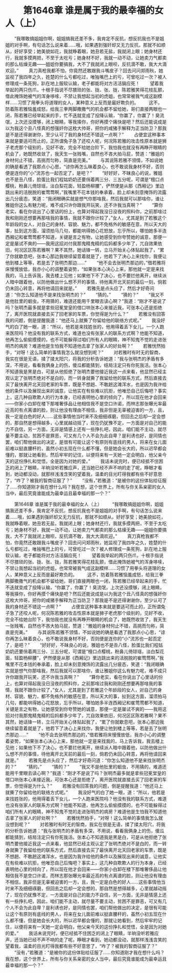 # 　　第1646章 谁是属于我的最幸福的女人（上）
　　“我哪敢搞姐姐你啊，姐姐搞我还差不多，我肯定不反抗，想反抗我也不是姐姐的对手啊，有句话怎么说来着……哦，如果遇到强奸却又无力反抗，那就不如顺从，好好享受；她美貌如花，我就睁着眼，她丑若无盐，我就闭上眼；她身材还行，我就多摸两把，不至于太吃亏；她身材不好，我就一动不动，让她卖力气都卖的那么枯燥无趣——姐姐你要搞我，大不了我就闭上眼呗，反抗滴不敢，我大大滴欢迎。”
　　真刀真枪我都不怕，你竟然还敢跟我斗嘴皮子？回去问问郑雨秋，她监视了我四年之久，姓楚的什么亏都吃过，唯独嘴巴上的亏，可曾吃过一次？被人修理成一条死狗，趴在地上服软认输，老子都能将对方活活膈应死！
　　望着我举起的两只伤爪，十根手指说不尽猥琐的张、拢、张、拢，陈若雅笑得花枝乱颤，借此掩饰她被气的浑身哆嗦，不禁让我想起当初的虎姐，也常常被我气成这副模样……习惯了用拳头将道理的女人，某种意义上反而是最好欺负的。
　　这不，防着陈若雅恼羞成怒，给我三拳两脚撒撒气的机会都不留给她，哥们直接两眼也一闭，陈若雅已经举起来的手，忙不迭就变成了投降认输，“你赢了，你赢了！臭流氓，上次还没摸够，闭上眼睛，等我揍你，你好再摸个痛快是吧？然后还能说成是以为我这个丑八怪真的想强奸你这枚大帅哥，把你的咸猪手解释为正当防卫？那我是不是还得谢谢你，至少认可了我的身材还不错这一点啊？”
　　占便宜这种事本来就是要适可而止的，正所谓兔子急了还咬人呢，何况陈若雅的攻击性原本就是狮子老虎那个级别的，见好不收，完全不给她台阶下，我怕我也就没有再睁开眼睛的机会了，她既然收敛了，我天生一张贱嘴，自然也不吝大拍马屁，赞道：“雅姐的身材何止不错，高挑而匀称，简直是完美。”
　　与其说陈若雅不领情，不如说她的确是看透了我那点小心思，“谅你再怎么昧着良心，也不敢说我身材不好，否则便是连你的“小”流苏也一起否定了，是吧？”
　　“好好好，不昧良心的说，雅姐也不是丑八怪，脸蛋比我们程姑奶奶还要俏着两三分、三五分呢，可谓是“檀口点樱桃，粉鼻儿倚琼瑶，淡白梨花面，轻盈杨柳腰”，俨然便是从那《西厢记》里边跳出来的活脱脱的崔莺莺啊，”我嘴里不花本钱的奉承着，脸上却未刻意掩饰的流露出几分疲态，笑道：“我闭眼确实就是想气你那啥我，然后我就可以那啥你，谁让雅姐你这么有魅力呢，难不成只许你跟我开玩笑，还不许我当真啊？”
　　“算你老实，看在你说出了心里话的份上，也算对得起我没日没夜的照料你，之前那啥过我和刚刚还想要再那啥我的事情，我就不跟你计较了，”女人，尤其是到了若雅这个年龄段的女人，对自己的身材、容貌、魅力，都不免格外的敏感在意，所以天大的事，扯到这方面，溜须拍马几句，都能哄得她心花怒放，忘乎所以，哪怕她多半连西厢记和崔莺莺都不知道，关键是言之有物，让她感受到你夸赞她的诚意，那便一定是屡试不爽的——我用这招对付我那鬼精鬼精的后妈都多少年了，兀自效果依旧，何况区区陈若雅啊？果不其然，她话锋一转，立马开始关心体贴起我了，“累了你就歇息吧，张本心那边我继续留意着就是了，他若下了决心上来找你，我便让他到楼上等等，若是去了张明杰那边……”
　　“他不会去张明杰那边的，”借若雅将床慢慢放低，我亦小心的调整着姿势，“如果张本心决心上来，那他就一定是来找我的，马上告诉我，我去楼上见他；如果他下不了决心，也不要拦他离开，继续派人暗中跟着他，以防他做出什么想不开的事情，待他离开北天前的最后一刻，倘若仍未回心转意，再将他请回来就是。”
　　若雅先是点头应了，然后才好奇问道：“你怎么知道他不是来找张明杰的？”
　　“猜的。”
　　“猜的？”
　　“我又不是他肚里的蛔虫，不用猜的，难道还能用千里眼去读心啊？”我道：“刚才不是说了吗？张明杰最多就是拿些冠冕堂皇的借口哄张本心来接近我，可张本心还是拒绝了，离开医院就直接去买了回老家的车票，你觉得是为什么？”
　　若雅没有回答我的问题，倒是提醒我道：“他还马上就撕了你留给他的联络方式呢。”
　　我没好气的白了她一眼，道：“所以，他若是来找姓张的，他用得着丢下女儿，一个人跑来医院吗？他没有我的联系方式，难道也没有张家人的联系方式啊？他能不知道，他再怎么偷偷摸摸的，也不可能躲得过咱们所有人的眼睛，神不知鬼不觉的走进张明杰的病房？难道他是生怕我不知道他去拿了张家人的好处啊？”
　　若雅恍然拍手，“对呀！这么简单的事情我怎么就没想到呢？”
　　对若雅时有时无的智商，我实在很是无语，揉了揉太阳穴，将我的分析告诉她道：“我与张明杰的矛盾有多深，不用说，看看我俩身上的伤，傻瓜都能猜到，结局注定只有你死我活。张本心不知道我是黑是白，可是从他拒绝了张明杰要他接近我这一点来看，他显然已经主观认定了张明杰绝对不是白的，而一转身就撕了我留给他的联系方式，然后直接去买了最快离开北天回老家的车票，既是不想趟、不敢趟这滩浑水，也是因为我许给他的条件以及展现出来的诚意，让他实在有些难以抗拒，他唯恐自己后悔吧？事实上，这几种自欺欺人的行为本身，已经表明他心里的倾向了，所以现在他才会回来——你家小白卸在楼下那堆奢侈品让他相信我不是空口许诺，而林志那张曝光率最近高的有点离谱的脸，则让他没有理由不相信，我非但是无辜被迫害的一方，且，我一定是白色的好人……这些事情他当时来不及细细琢磨，但回去之后却一定会想的，那自然是想得越多，心里就越动摇了，现在仍犹豫不定，一方面是对自己的能力不自信，另一方面，无非是情感上还有一些挣扎吧，因此，咱们能不主动，就尽量不要主动，贫困不是罪恶，可又有几个人不会为此自卑？是利诱也好，是同情也罢，咱们帮他做出的决定，是很有可能让这个有原则有底线的男人，将来在女儿面前难以挺直腰杆的，虽然小初五现在什么都不懂，但是她会长大的，所以迟早都会懂的，那就让她看到，然后牢牢的记住，以便将来有一天她一定会明白，他父亲今天的这份挣扎和觉悟，全是因为对她的爱。”
　　我话未说完时，便已经抵不住困乏的闭上了眼睛，半晌没听若雅应声，还当她已经不声不响的走了呢，睁眼才看到，她动都没动，就那样浅浅含笑的望着我，温柔的目光盯得我都有些不好意思了，“咋了？被我的智商征服了？”
　　“没有，”若雅道：“是被你的这份体贴给征服了……你知道刚才我在想什么吗？我在想，这个世界上，所有与你关系亲密的女人当中，最后究竟谁能成为最幸运且最幸福的那一个？”

　　第1646章 谁是属于我的最幸福的女人（上）
　　“我哪敢搞姐姐你啊，姐姐搞我还差不多，我肯定不反抗，想反抗我也不是姐姐的对手啊，有句话怎么说来着……哦，如果遇到强奸却又无力反抗，那就不如顺从，好好享受；她美貌如花，我就睁着眼，她丑若无盐，我就闭上眼；她身材还行，我就多摸两把，不至于太吃亏；她身材不好，我就一动不动，让她卖力气都卖的那么枯燥无趣——姐姐你要搞我，大不了我就闭上眼呗，反抗滴不敢，我大大滴欢迎。”
　　真刀真枪我都不怕，你竟然还敢跟我斗嘴皮子？回去问问郑雨秋，她监视了我四年之久，姓楚的什么亏都吃过，唯独嘴巴上的亏，可曾吃过一次？被人修理成一条死狗，趴在地上服软认输，老子都能将对方活活膈应死！
　　望着我举起的两只伤爪，十根手指说不尽猥琐的张、拢、张、拢，陈若雅笑得花枝乱颤，借此掩饰她被气的浑身哆嗦，不禁让我想起当初的虎姐，也常常被我气成这副模样……习惯了用拳头将道理的女人，某种意义上反而是最好欺负的。
　　这不，防着陈若雅恼羞成怒，给我三拳两脚撒撒气的机会都不留给她，哥们直接两眼也一闭，陈若雅已经举起来的手，忙不迭就变成了投降认输，“你赢了，你赢了！臭流氓，上次还没摸够，闭上眼睛，等我揍你，你好再摸个痛快是吧？然后还能说成是以为我这个丑八怪真的想强奸你这枚大帅哥，把你的咸猪手解释为正当防卫？那我是不是还得谢谢你，至少认可了我的身材还不错这一点啊？”
　　占便宜这种事本来就是要适可而止的，正所谓兔子急了还咬人呢，何况陈若雅的攻击性原本就是狮子老虎那个级别的，见好不收，完全不给她台阶下，我怕我也就没有再睁开眼睛的机会了，她既然收敛了，我天生一张贱嘴，自然也不吝大拍马屁，赞道：“雅姐的身材何止不错，高挑而匀称，简直是完美。”
　　与其说陈若雅不领情，不如说她的确是看透了我那点小心思，“谅你再怎么昧着良心，也不敢说我身材不好，否则便是连你的“小”流苏也一起否定了，是吧？”
　　“好好好，不昧良心的说，雅姐也不是丑八怪，脸蛋比我们程姑奶奶还要俏着两三分、三五分呢，可谓是“檀口点樱桃，粉鼻儿倚琼瑶，淡白梨花面，轻盈杨柳腰”，俨然便是从那《西厢记》里边跳出来的活脱脱的崔莺莺啊，”我嘴里不花本钱的奉承着，脸上却未刻意掩饰的流露出几分疲态，笑道：“我闭眼确实就是想气你那啥我，然后我就可以那啥你，谁让雅姐你这么有魅力呢，难不成只许你跟我开玩笑，还不许我当真啊？”
　　“算你老实，看在你说出了心里话的份上，也算对得起我没日没夜的照料你，之前那啥过我和刚刚还想要再那啥我的事情，我就不跟你计较了，”女人，尤其是到了若雅这个年龄段的女人，对自己的身材、容貌、魅力，都不免格外的敏感在意，所以天大的事，扯到这方面，溜须拍马几句，都能哄得她心花怒放，忘乎所以，哪怕她多半连西厢记和崔莺莺都不知道，关键是言之有物，让她感受到你夸赞她的诚意，那便一定是屡试不爽的——我用这招对付我那鬼精鬼精的后妈都多少年了，兀自效果依旧，何况区区陈若雅啊？果不其然，她话锋一转，立马开始关心体贴起我了，“累了你就歇息吧，张本心那边我继续留意着就是了，他若下了决心上来找你，我便让他到楼上等等，若是去了张明杰那边……”
　　“他不会去张明杰那边的，”借若雅将床慢慢放低，我亦小心的调整着姿势，“如果张本心决心上来，那他就一定是来找我的，马上告诉我，我去楼上见他；如果他下不了决心，也不要拦他离开，继续派人暗中跟着他，以防他做出什么想不开的事情，待他离开北天前的最后一刻，倘若仍未回心转意，再将他请回来就是。”
　　若雅先是点头应了，然后才好奇问道：“你怎么知道他不是来找张明杰的？”
　　“猜的。”
　　“猜的？”
　　“我又不是他肚里的蛔虫，不用猜的，难道还能用千里眼去读心啊？”我道：“刚才不是说了吗？张明杰最多就是拿些冠冕堂皇的借口哄张本心来接近我，可张本心还是拒绝了，离开医院就直接去买了回老家的车票，你觉得是为什么？”
　　若雅没有回答我的问题，倒是提醒我道：“他还马上就撕了你留给他的联络方式呢。”
　　我没好气的白了她一眼，道：“所以，他若是来找姓张的，他用得着丢下女儿，一个人跑来医院吗？他没有我的联系方式，难道也没有张家人的联系方式啊？他能不知道，他再怎么偷偷摸摸的，也不可能躲得过咱们所有人的眼睛，神不知鬼不觉的走进张明杰的病房？难道他是生怕我不知道他去拿了张家人的好处啊？”
　　若雅恍然拍手，“对呀！这么简单的事情我怎么就没想到呢？”
　　对若雅时有时无的智商，我实在很是无语，揉了揉太阳穴，将我的分析告诉她道：“我与张明杰的矛盾有多深，不用说，看看我俩身上的伤，傻瓜都能猜到，结局注定只有你死我活。张本心不知道我是黑是白，可是从他拒绝了张明杰要他接近我这一点来看，他显然已经主观认定了张明杰绝对不是白的，而一转身就撕了我留给他的联系方式，然后直接去买了最快离开北天回老家的车票，既是不想趟、不敢趟这滩浑水，也是因为我许给他的条件以及展现出来的诚意，让他实在有些难以抗拒，他唯恐自己后悔吧？事实上，这几种自欺欺人的行为本身，已经表明他心里的倾向了，所以现在他才会回来——你家小白卸在楼下那堆奢侈品让他相信我不是空口许诺，而林志那张曝光率最近高的有点离谱的脸，则让他没有理由不相信，我非但是无辜被迫害的一方，且，我一定是白色的好人……这些事情他当时来不及细细琢磨，但回去之后却一定会想的，那自然是想得越多，心里就越动摇了，现在仍犹豫不定，一方面是对自己的能力不自信，另一方面，无非是情感上还有一些挣扎吧，因此，咱们能不主动，就尽量不要主动，贫困不是罪恶，可又有几个人不会为此自卑？是利诱也好，是同情也罢，咱们帮他做出的决定，是很有可能让这个有原则有底线的男人，将来在女儿面前难以挺直腰杆的，虽然小初五现在什么都不懂，但是她会长大的，所以迟早都会懂的，那就让她看到，然后牢牢的记住，以便将来有一天她一定会明白，他父亲今天的这份挣扎和觉悟，全是因为对她的爱。”
　　我话未说完时，便已经抵不住困乏的闭上了眼睛，半晌没听若雅应声，还当她已经不声不响的走了呢，睁眼才看到，她动都没动，就那样浅浅含笑的望着我，温柔的目光盯得我都有些不好意思了，“咋了？被我的智商征服了？”
　　“没有，”若雅道：“是被你的这份体贴给征服了……你知道刚才我在想什么吗？我在想，这个世界上，所有与你关系亲密的女人当中，最后究竟谁能成为最幸运且最幸福的那一个？”
